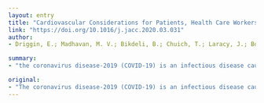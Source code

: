 ```yaml
---
layout: entry
title: "Cardiovascular Considerations for Patients, Health Care Workers, and Health Systems During the Coronavirus Disease 2019 (COVID-19) Pandemic"
link: "https://doi.org/10.1016/j.jacc.2020.03.031"
author:
- Driggin, E.; Madhavan, M. V.; Bikdeli, B.; Chuich, T.; Laracy, J.; Bondi-Zoccai, G.; Brown, T. S.; Nigoghossian, C.; Zidar, D. A.; Haythe, J.; Brodie, D.; Beckman, J. A.; Kirtane, A. J.; Stone, G. W.; Krumholz, H. M.; Parikh, S. A.

summary:
- "the coronavirus disease-2019 (COVID-19) is an infectious disease caused by severe acute respiratory syndrome. The disease has significant implications for the cardiovascular care of patients. He says the response to COVID can compromise the rapid triage of non-COVId-19 patients with cardiovascular conditions."

original:
- "The coronavirus disease-2019 (COVID-19) is an infectious disease caused by severe acute respiratory syndrome coronavirus 2 that has significant implications for the cardiovascular care of patients. First, those with COVID-19 and preexisting cardiovascular disease (CVD) have an increased risk of severe disease and death. Second, infection has been associated with multiple direct and indirect cardiovascular complications including acute myocardial injury, myocarditis, arrhythmias and venous thromboembolism. Third, therapies under investigation for COVID-19 may have cardiovascular side effects. Fourth, the response to COVID-19 can compromise the rapid triage of non-COVID-19 patients with cardiovascular conditions. Finally, the provision of cardiovascular care may place health care workers in a position of vulnerability as they become host or vectors of virus transmission. We hereby review the peer-reviewed and preprint literature pertaining to cardiovascular considerations related to COVID-19 and highlight gaps in knowledge that require further study pertinent to patients, health care workers, and health systems."
---
```


